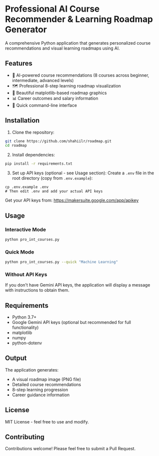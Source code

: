 # Professional AI Course Recommender & Learning Roadmap Generator

A comprehensive Python application that generates personalized course recommendations and visual learning roadmaps using AI.

## Features

- 🤖 AI-powered course recommendations (8 courses across beginner, intermediate, advanced levels)
- 🗺️ Professional 8-step learning roadmap visualization
- 🎨 Beautiful matplotlib-based roadmap graphics
- 📊 Career outcomes and salary information
- 🚀 Quick command-line interface

## Installation

1. Clone the repository:
```bash
git clone https://github.com/shahiilr/roadmap.git
cd roadmap
```

2. Install dependencies:
```bash
pip install -r requirements.txt
```

3. Set up API keys (optional - see Usage section):
Create a `.env` file in the root directory (copy from `.env.example`):
```
cp .env.example .env
# Then edit .env and add your actual API keys
```

Get your API keys from: https://makersuite.google.com/app/apikey

## Usage

### Interactive Mode
```bash
python pro_int_courses.py
```

### Quick Mode
```bash
python pro_int_courses.py --quick "Machine Learning"
```

### Without API Keys
If you don't have Gemini API keys, the application will display a message with instructions to obtain them.

## Requirements

- Python 3.7+
- Google Gemini API keys (optional but recommended for full functionality)
- matplotlib
- numpy
- python-dotenv

## Output

The application generates:
- A visual roadmap image (PNG file)
- Detailed course recommendations
- 8-step learning progression
- Career guidance information

## License

MIT License - feel free to use and modify.

## Contributing

Contributions welcome! Please feel free to submit a Pull Request.
